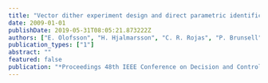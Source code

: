 ```yaml
---
title: "Vector dither experiment design and direct parametric identification of reversed-field pinch normal modes"
date: 2009-01-01
publishDate: 2019-05-31T08:05:21.873222Z
authors: ["E. Olofsson", "H. Hjalmarsson", "C. R. Rojas", "P. Brunsell", "J. Drake"]
publication_types: ["1"]
abstract: ""
featured: false
publication: "*Proceedings 48th IEEE Conference on Decision and Control*"
---
```


